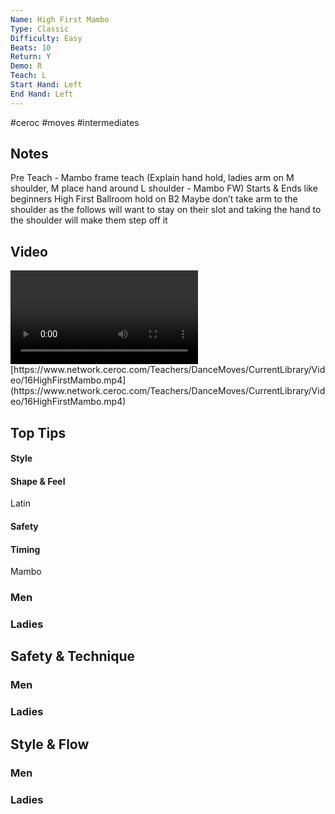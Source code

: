 ```yaml
---
Name: High First Mambo
Type: Classic
Difficulty: Easy
Beats: 10
Return: Y
Demo: R
Teach: L
Start Hand: Left
End Hand: Left
---
```


#ceroc #moves #intermediates
## Notes
Pre Teach - Mambo frame teach (Explain hand hold, ladies arm on M shoulder, M place hand around L shoulder - Mambo FW)
Starts &amp; Ends like beginners High First
Ballroom hold on B2
Maybe don’t take arm to the shoulder as the follows will want to stay on their slot and taking the hand to the shoulder will make them step off it

## Video
<video controls>
    <source src="https://www.network.ceroc.com/Teachers/DanceMoves/CurrentLibrary/Video/16HighFirstMambo.mp4" type="video/mp4">
    
</video>
[https://www.network.ceroc.com/Teachers/DanceMoves/CurrentLibrary/Video/16HighFirstMambo.mp4](https://www.network.ceroc.com/Teachers/DanceMoves/CurrentLibrary/Video/16HighFirstMambo.mp4)


## Top Tips

#### Style


#### Shape & Feel
Latin

#### Safety


#### Timing
Mambo

### Men

### Ladies

## Safety & Technique
### Men

### Ladies

## Style & Flow


### Men

### Ladies


